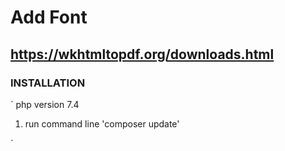 # Add Font

## <https://wkhtmltopdf.org/downloads.html>

### INSTALLATION

` php version 7.4

1. run command line 'composer update'

`
